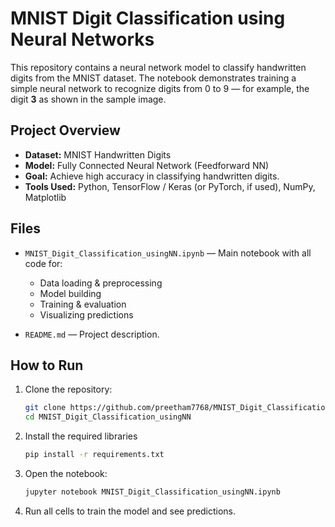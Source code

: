 # MNIST Digit Classification using Neural Networks

This repository contains a neural network model to classify handwritten digits from the MNIST dataset. The notebook demonstrates training a simple neural network to recognize digits from 0 to 9 — for example, the digit **3** as shown in the sample image.

##  Project Overview

- **Dataset:** MNIST Handwritten Digits
- **Model:** Fully Connected Neural Network (Feedforward NN)
- **Goal:** Achieve high accuracy in classifying handwritten digits.
- **Tools Used:** Python, TensorFlow / Keras (or PyTorch, if used), NumPy, Matplotlib

##  Files

- `MNIST_Digit_Classification_usingNN.ipynb` — Main notebook with all code for:
  - Data loading & preprocessing
  - Model building
  - Training & evaluation
  - Visualizing predictions

- `README.md` — Project description.
 ##  How to Run

1. Clone the repository:
   ```bash
   git clone https://github.com/preetham7768/MNIST_Digit_Classification_usingNN.git
   cd MNIST_Digit_Classification_usingNN
2. Install the required libraries
   ```bash
   pip install -r requirements.txt
3. Open the notebook:
   ```bash
   jupyter notebook MNIST_Digit_Classification_usingNN.ipynb
4. Run all cells to train the model and see predictions.
